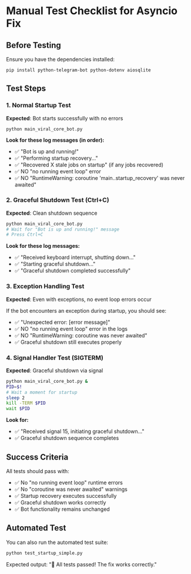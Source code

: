 # Manual Test Checklist for Asyncio Fix

## Before Testing
Ensure you have the dependencies installed:
```bash
pip install python-telegram-bot python-dotenv aiosqlite
```

## Test Steps

### 1. Normal Startup Test
**Expected**: Bot starts successfully with no errors
```bash
python main_viral_core_bot.py
```

**Look for these log messages (in order):**
- ✅ "Bot is up and running!"
- ✅ "Performing startup recovery..."
- ✅ "Recovered X stale jobs on startup" (if any jobs recovered)
- ✅ NO "no running event loop" error
- ✅ NO "RuntimeWarning: coroutine 'main.<locals>.startup_recovery' was never awaited"

### 2. Graceful Shutdown Test (Ctrl+C)
**Expected**: Clean shutdown sequence
```bash
python main_viral_core_bot.py
# Wait for "Bot is up and running!" message
# Press Ctrl+C
```

**Look for these log messages:**
- ✅ "Received keyboard interrupt, shutting down..."
- ✅ "Starting graceful shutdown..."
- ✅ "Graceful shutdown completed successfully"

### 3. Exception Handling Test
**Expected**: Even with exceptions, no event loop errors occur

If the bot encounters an exception during startup, you should see:
- ✅ "Unexpected error: [error message]"
- ✅ NO "no running event loop" error in the logs
- ✅ NO "RuntimeWarning: coroutine was never awaited"
- ✅ Graceful shutdown still executes properly

### 4. Signal Handler Test (SIGTERM)
**Expected**: Graceful shutdown via signal
```bash
python main_viral_core_bot.py &
PID=$!
# Wait a moment for startup
sleep 2
kill -TERM $PID
wait $PID
```

**Look for:**
- ✅ "Received signal 15, initiating graceful shutdown..."
- ✅ Graceful shutdown sequence completes

## Success Criteria
All tests should pass with:
- ✅ No "no running event loop" runtime errors
- ✅ No "coroutine was never awaited" warnings  
- ✅ Startup recovery executes successfully
- ✅ Graceful shutdown works correctly
- ✅ Bot functionality remains unchanged

## Automated Test
You can also run the automated test suite:
```bash
python test_startup_simple.py
```
Expected output: "🎉 All tests passed! The fix works correctly."